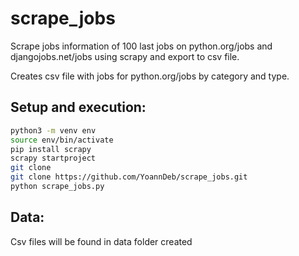 # scrape_jobs
Scrape jobs information of 100 last jobs on python.org/jobs and djangojobs.net/jobs using scrapy and export to csv file.

Creates csv file with jobs for python.org/jobs by category and type.

## Setup and execution:

```bash
python3 -m venv env
source env/bin/activate
pip install scrapy
scrapy startproject
git clone 
git clone https://github.com/YoannDeb/scrape_jobs.git
python scrape_jobs.py
```

## Data:

Csv files will be found in data folder created 